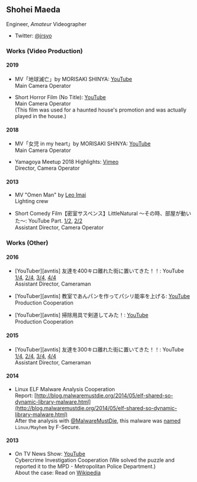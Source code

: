 ## Shohei Maeda

Engineer, _Amateur_ Videographer

- Twitter: [@jrsyo](https://twitter.com/jrsyo)

### Works (Video Production)

#### 2019
- MV「地球滅亡」by MORISAKI SHINYA: [YouTube](https://youtu.be/kZzqYwn1y-k)  
Main Camera Operator

- Short Horror Film (No Title): [YouTube](https://youtu.be/P5z0xi_trUY)  
Main Camera Operator  
(This film was used for a haunted house's promotion and was actually played in the house.)

#### 2018
- MV「女児 in my heart」by MORISAKI SHINYA: [YouTube](https://youtu.be/F2G44eS6aco)  
Main Camera Operator

- Yamagoya Meetup 2018 Highlights: [Vimeo](https://vimeo.com/299163951)  
Director, Camera Operator

#### 2013
- MV "Omen Man" by [Leo Imai](http://www.leoimai.com/)  
Lighting crew

- Short Comedy Film【密室サスペンス】LittleNatural ～その時、部屋が動いた～: YouTube Part. [1/2](https://youtu.be/xVToGNMoih8), [2/2](https://youtu.be/86HVft4g4SY)  
Assistant Director, Camera Operator

### Works (Other)

#### 2016
- [YouTuber][avntis] 友達を400キロ離れた街に置いてきた！！: YouTube [1/4](https://youtu.be/66gBGskxy6M), [2/4](https://youtu.be/x4LjkH3iNSE), [3/4](https://youtu.be/1lfUWTcAbO4), [4/4](https://youtu.be/PXLSG0hDlIs)  
Assistant Director, Cameraman

- [YouTuber][avntis] 教室であんパンを作ってパシリ能率を上げる: [YouTube](https://youtu.be/Ev7xwbg3XX0)  
Production Cooperation

- [YouTuber][avntis] 掃除用具で剣道してみた！: [YouTube](https://youtu.be/5OgPBKNdcc8)  
Production Cooperation

#### 2015
- [YouTuber][avntis] 友達を300キロ離れた街に置いてきた！！: YouTube [1/4](https://youtu.be/REaoJaSCQqs), [2/4](https://youtu.be/plv4C1L5DQQ), [3/4](https://youtu.be/fO79-BAbX3s), [4/4](https://youtu.be/RGIbWTh-4mE)  
Assistant Director, Cameraman

#### 2014
- Linux ELF Malware Analysis Cooperation  
Report: [http://blog.malwaremustdie.org/2014/05/elf-shared-so-dynamic-library-malware.html](http://blog.malwaremustdie.org/2014/05/elf-shared-so-dynamic-library-malware.html)  
After the analysis with [@MalwareMustDie](http://www.malwaremustdie.org/), this malware was [named](https://www.f-secure.com/weblog/archives/00002727.html) `Linux/Mayhem` by F-Secure.

#### 2013
- On TV News Show: [YouTube](https://youtu.be/TevKmexDy_Q)  
Cybercrime Investigation Cooperation (We solved the puzzle and reported it to the MPD - Metropolitan Police Department.)  
About the case: Read on [Wikipedia](https://ja.wikipedia.org/wiki/%E3%83%91%E3%82%BD%E3%82%B3%E3%83%B3%E9%81%A0%E9%9A%94%E6%93%8D%E4%BD%9C%E4%BA%8B%E4%BB%B6)

